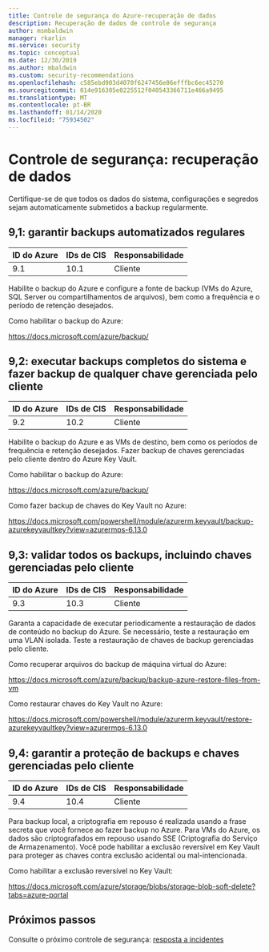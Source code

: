 ```yaml
---
title: Controle de segurança do Azure-recuperação de dados
description: Recuperação de dados de controle de segurança
author: msmbaldwin
manager: rkarlin
ms.service: security
ms.topic: conceptual
ms.date: 12/30/2019
ms.author: mbaldwin
ms.custom: security-recommendations
ms.openlocfilehash: c585ebd903d4070f6247456e06efffbc6ec45270
ms.sourcegitcommit: 014e916305e0225512f040543366711e466a9495
ms.translationtype: MT
ms.contentlocale: pt-BR
ms.lasthandoff: 01/14/2020
ms.locfileid: "75934502"
---
```

# <a name="security-control-data-recovery"></a>Controle de segurança: recuperação de dados

Certifique-se de que todos os dados do sistema, configurações e segredos sejam automaticamente submetidos a backup regularmente.

## <a name="91-ensure-regular-automated-back-ups"></a>9,1: garantir backups automatizados regulares

| ID do Azure | IDs de CIS | Responsabilidade |
|--|--|--|
| 9.1 | 10.1 | Cliente |

Habilite o backup do Azure e configure a fonte de backup (VMs do Azure, SQL Server ou compartilhamentos de arquivos), bem como a frequência e o período de retenção desejados.

Como habilitar o backup do Azure:

https://docs.microsoft.com/azure/backup/

## <a name="92-perform-complete-system-backups-and-backup-any-customer-managed-keys"></a>9,2: executar backups completos do sistema e fazer backup de qualquer chave gerenciada pelo cliente

| ID do Azure | IDs de CIS | Responsabilidade |
|--|--|--|
| 9.2 | 10.2 | Cliente |

Habilite o backup do Azure e as VMs de destino, bem como os períodos de frequência e retenção desejados. Fazer backup de chaves gerenciadas pelo cliente dentro do Azure Key Vault.

Como habilitar o backup do Azure:

https://docs.microsoft.com/azure/backup/

Como fazer backup de chaves do Key Vault no Azure:

https://docs.microsoft.com/powershell/module/azurerm.keyvault/backup-azurekeyvaultkey?view=azurermps-6.13.0

## <a name="93-validate-all-backups-including-customer-managed-keys"></a>9,3: validar todos os backups, incluindo chaves gerenciadas pelo cliente

| ID do Azure | IDs de CIS | Responsabilidade |
|--|--|--|
| 9.3 | 10.3 | Cliente |

Garanta a capacidade de executar periodicamente a restauração de dados de conteúdo no backup do Azure. Se necessário, teste a restauração em uma VLAN isolada. Teste a restauração de chaves de backup gerenciadas pelo cliente.

Como recuperar arquivos do backup de máquina virtual do Azure:

https://docs.microsoft.com/azure/backup/backup-azure-restore-files-from-vm

Como restaurar chaves do Key Vault no Azure:

https://docs.microsoft.com/powershell/module/azurerm.keyvault/restore-azurekeyvaultkey?view=azurermps-6.13.0

## <a name="94-ensure-protection-of-backups-and-customer-managed-keys"></a>9,4: garantir a proteção de backups e chaves gerenciadas pelo cliente

| ID do Azure | IDs de CIS | Responsabilidade |
|--|--|--|
| 9.4 | 10.4 | Cliente |

Para backup local, a criptografia em repouso é realizada usando a frase secreta que você fornece ao fazer backup no Azure. Para VMs do Azure, os dados são criptografados em repouso usando SSE (Criptografia do Serviço de Armazenamento). Você pode habilitar a exclusão reversível em Key Vault para proteger as chaves contra exclusão acidental ou mal-intencionada.

Como habilitar a exclusão reversível no Key Vault:

https://docs.microsoft.com/azure/storage/blobs/storage-blob-soft-delete?tabs=azure-portal

## <a name="next-steps"></a>Próximos passos

Consulte o próximo controle de segurança: [resposta a incidentes](security-control-incident-response.md)
